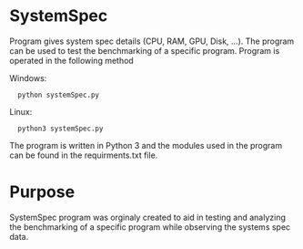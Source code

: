 # SystemSpec
Program gives system spec details (CPU, RAM, GPU, Disk, ...). The program can be used to test the benchmarking of a specific program. Program is operated in the following method

Windows:
      
      python systemSpec.py

Linux:
      
      python3 systemSpec.py


The program is written in Python 3 and the modules used in the program can be found in the requirments.txt file.

# Purpose
SystemSpec program was orginaly created to aid in testing and analyzing the benchmarking of a specific program while observing the systems spec data.
